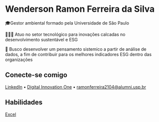 # Wenderson Ramon Ferreira da Silva

🎓Gestor ambiental formado pela Universidade de São Paulo

👨🏽‍💻 Atuo no setor tecnológico para inovações calcadas no desenvolvimento sustentável e ESG

🔎 Busco desenvolver um pensamento sistemico a partir de análise de dados, a fim de contribuir para os melhores indicadores ESG dentro das organizações

## Conecte-se comigo
[LinkedIn](https://www.linkedin.com/in/wenderson-ramon-013a601b9) • [Digital Innovation One](https://www.dio.me/users/ramonferreira2104) • ramonferreira2104@alumni.usp.br

## Habilidades
[Excel](/account/accomplishments/?utm_source=link&utm_medium=certificate&utm_content=cert_image&utm_campaign=pdf_header_button&utm_product=course)
